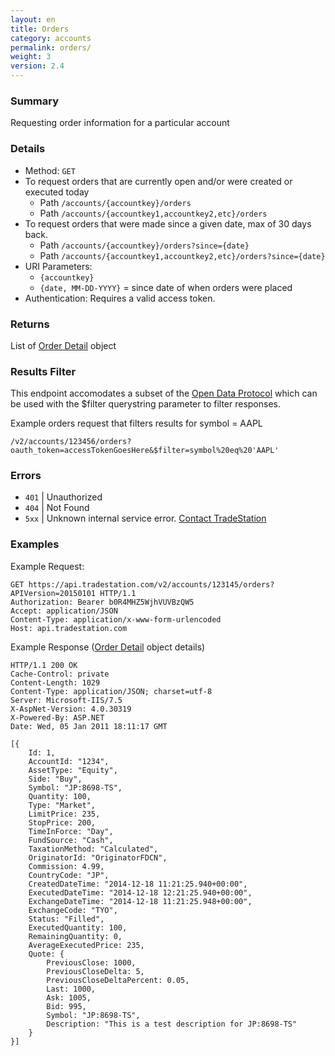 ```yaml
---
layout: en
title: Orders
category: accounts
permalink: orders/
weight: 3
version: 2.4
---
```


### Summary

Requesting order information for a particular account

### Details

* Method: `GET`
* To request orders that are currently open and/or were created or executed today
  * Path `/accounts/{accountkey}/orders`
  * Path `/accounts/{accountkey1,accountkey2,etc}/orders`
* To request orders that were made since a given date, max of 30 days back.
  * Path `/accounts/{accountkey}/orders?since={date}`
  * Path `/accounts/{accountkey1,accountkey2,etc}/orders?since={date}`
* URI Parameters:
  * `{accountkey}`
  * `{date, MM-DD-YYYY}` = since date of when orders were placed
* Authentication: Requires a valid access token.

### Returns

List of [Order Detail](../../objects/order-detail) object

### Results Filter

This endpoint accomodates a subset of the [Open Data Protocol](http://www.odata.org/developers/protocols/uri-conventions#FilterSystemQueryOption) which can be used with the $filter querystring parameter to filter responses.

Example orders request that filters results for symbol = AAPL

    /v2/accounts/123456/orders?oauth_token=accessTokenGoesHere&$filter=symbol%20eq%20'AAPL'

### Errors

* `401` | Unauthorized
* `404` | Not Found
* `5xx` | Unknown internal service error. [Contact TradeStation](mailto:webapi@tradestation.com)

### Examples

Example Request:

    GET https://api.tradestation.com/v2/accounts/123145/orders?APIVersion=20150101 HTTP/1.1
    Authorization: Bearer b0R4MHZ5WjhVUVBzQW5
    Accept: application/JSON
    Content-Type: application/x-www-form-urlencoded
    Host: api.tradestation.com
    
Example Response ([Order Detail](../../objects/order-detail) object details)

    HTTP/1.1 200 OK
    Cache-Control: private
    Content-Length: 1029
    Content-Type: application/JSON; charset=utf-8
    Server: Microsoft-IIS/7.5
    X-AspNet-Version: 4.0.30319
    X-Powered-By: ASP.NET
    Date: Wed, 05 Jan 2011 18:11:17 GMT
    
    [{
        Id: 1,
        AccountId: "1234",
        AssetType: "Equity",
        Side: "Buy",
        Symbol: "JP:8698-TS",
        Quantity: 100,
        Type: "Market",
        LimitPrice: 235,
        StopPrice: 200,
        TimeInForce: "Day",
        FundSource: "Cash",
        TaxationMethod: "Calculated",
        OriginatorId: "OriginatorFDCN",
        Commission: 4.99,
        CountryCode: "JP",
        CreatedDateTime: "2014-12-18 11:21:25.940+00:00",
        ExecutedDateTime: "2014-12-18 12:21:25.940+00:00",
        ExchangeDateTime: "2014-12-18 11:21:25.948+00:00",
        ExchangeCode: "TYO",
        Status: "Filled",
        ExecutedQuantity: 100,
        RemainingQuantity: 0,
        AverageExecutedPrice: 235,
        Quote: {
            PreviousClose: 1000,
            PreviousCloseDelta: 5,
            PreviousCloseDeltaPercent: 0.05,
            Last: 1000,
            Ask: 1005,
            Bid: 995,
            Symbol: "JP:8698-TS",
            Description: "This is a test description for JP:8698-TS"
        }
    }]